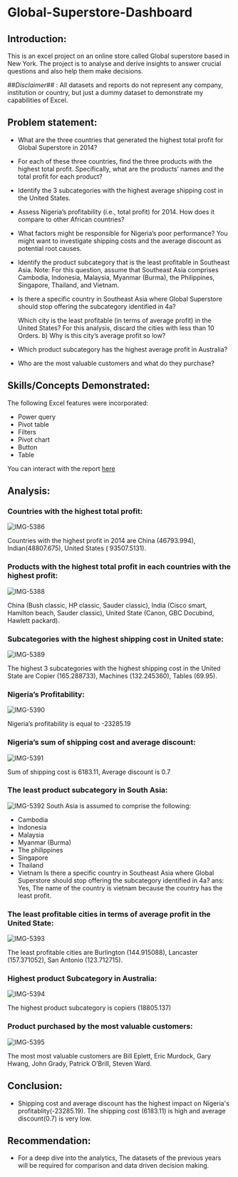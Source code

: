 # Global-Superstore-Dashboard

## Introduction:
This is an excel project on an online store called Global superstore based in New York. The project is to analyse and derive insights to answer crucial questions and also help them make decisions.

##_Disclaimer_## :
All datasets and reports do not represent any company, institution or country, but just a dummy dataset to demonstrate my capabilities of Excel.

## Problem statement: 
- What are the three countries that generated the highest total profit for Global Superstore in 2014? 
- For each of these three countries, find the three products with the highest total profit. Specifically, what are the products’ names and the total profit for each product?
- Identify the 3 subcategories with the highest average shipping cost in the United States.

- Assess Nigeria’s profitability (i.e., total profit) for 2014. How does it compare to other African countries?
- What factors might be responsible for Nigeria’s poor performance? You might want to investigate shipping costs and the average discount as potential root causes.

- Identify the product subcategory that is the least profitable in Southeast Asia.
  Note: For this question, assume that Southeast Asia comprises Cambodia, Indonesia, Malaysia, Myanmar (Burma), the Philippines, Singapore, Thailand, and Vietnam.
- Is there a specific country in Southeast Asia where Global Superstore should stop offering the subcategory identified in 4a?

  Which city is the least profitable (in terms of average profit) in the United States? For this analysis, discard the cities with less than 10 Orders. b) Why is this city’s average 
  profit so low?

- Which product subcategory has the highest average profit in Australia?

- Who are the most valuable customers and what do they purchase?

## Skills/Concepts Demonstrated:
The following Excel features were incorporated:
- Power query
- Pivot table
- Filters 
- Pivot chart
- Button 
- Table

You can interact with the report [here](https://app.powerbi.com/reportEmbed?reportId=85934cfd-7d56-498e-8b79-620baf785daa&autoAuth=true&ctid=5fe78ac1-1afe-4009-aa04-a71efb4a5042)

## Analysis: 
### Countries with the highest total profit:
![IMG-5386](https://github.com/kalimimary/Global-Superstore-Dashboard/assets/148924660/0e26a183-5201-4d84-81ae-cc79cc5ab2c1)

Countries with the highest profit in 2014 are China (46793.994), Indian(48807.675), United States ( 93507.5131).

### Products with the highest total profit in each countries with the highest profit:
![IMG-5388](https://github.com/kalimimary/Global-Superstore-Dashboard/assets/148924660/4c3e94e7-95e2-41da-8678-a6d66d1ad0b8)

China (Bush classic, HP classic, Sauder classic), India (Cisco smart, Hamilton beach, Sauder classic),
United State (Canon, GBC Docubind, Hawlett packard).

### Subcategories with the highest shipping cost in United state:  
![IMG-5389](https://github.com/kalimimary/Global-Superstore-Dashboard/assets/148924660/2d1fa377-059c-477b-9fec-d38b1a6d1a1c)

The highest 3 subcategories with the highest shipping cost in the United State are Copier (165.288733), Machines (132.245360), Tables (69.95).

### Nigeria’s Profitability:
![IMG-5390](https://github.com/kalimimary/Global-Superstore-Dashboard/assets/148924660/5930c669-6b0e-45ce-805a-16b32ff59ad3)

Nigeria’s profitability is equal to -23285.19

### Nigeria’s sum of shipping cost and average discount:
![IMG-5391](https://github.com/kalimimary/Global-Superstore-Dashboard/assets/148924660/70575403-5492-4b35-b937-f65fde969789)

Sum of shipping cost is 6183.11, Average discount is 0.7

### The least product subcategory in South Asia:
![IMG-5392](https://github.com/kalimimary/Global-Superstore-Dashboard/assets/148924660/2f5832f1-1870-4c6f-834e-842cb3020892)
South Asia is assumed to comprise the following:
- Cambodia
- Indonesia
- Malaysia
- Myanmar (Burma)
- The philippines
- Singapore
- Thailand
- Vietnam
Is there a specific country in Southeast Asia where Global Superstore should stop offering the subcategory identified in 4a?
ans: Yes, The name of the country is vietnam because the country has the least profit.

### The least profitable cities in terms of average profit in the United State:
![IMG-5393](https://github.com/kalimimary/Global-Superstore-Dashboard/assets/148924660/c8d4a947-a439-4717-8caf-2fc8e938ac59)

The least profitable cities are Burlington (144.915088), Lancaster (157.371052), San Antonio (123.712715).

### Highest product Subcategory in Australia:
![IMG-5394](https://github.com/kalimimary/Global-Superstore-Dashboard/assets/148924660/e41d6d80-cc82-4f13-a7e0-f60823fae708)

The highest product subcategory is copiers (18805.137)

### Product purchased by the most valuable customers:
![IMG-5395](https://github.com/kalimimary/Global-Superstore-Dashboard/assets/148924660/1a51ff7a-9dc0-4ab0-8687-dc1b9015f823)

The most most valuable customers are Bill Eplett, Eric Murdock, Gary Hwang, John Grady, Patrick O’Brill, Steven Ward.

## Conclusion: 
- Shipping cost and average discount has the highest impact on Nigeria's profitablity(-23285.19). The shipping cost (6183.11) is high and average discount(0.7) is very low.

## Recommendation:
- For a deep dive into the analytics, The datasets of the previous years will be required for comparison and data driven decision making.






